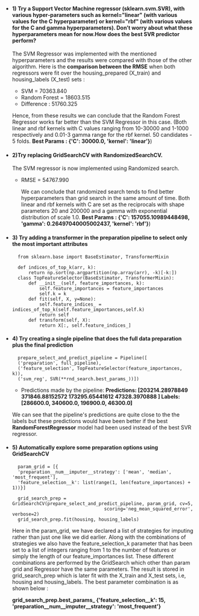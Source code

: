 - #### **1) Try a Support Vector Machine regressor (sklearn.svm.SVR), with various hyper‐parameters such as kernel="linear" (with various values for the C hyperparameter) or kernel="rbf" (with various values for the C and gamma hyperparameters). Don’t worry about what these hyperparameters mean for now.How does the best SVR predictor perform?**

    The SVM Regressor was implemented with the mentioned hyperparameters and the results were compared with those of the other algorithm. Here is the **comparison between the RMSE** when both regressors were fit over the housing_prepared (X_train) and housing_labels (X_test) sets :
    * SVM = 70363.840
    * Random Forest = 18603.515
    * Difference : 51760.325
    
    Hence, from these results we can conclude that the Random Forest Regressor works far better than the SVM Regressor in this case. (Both linear and rbf kernels with C values ranging from 10-30000 and 1-1000 respectively and 0.01-3 gamma range for the rbf kernel. 50 candidates - 5 folds. **Best Params : {'C': 30000.0, 'kernel': 'linear'}**)
    
- #### **2)Try replacing GridSearchCV with RandomizedSearchCV.**
    The SVM regressor is now implemented using Randomized search.
  * RMSE = 54767.990
  
    We can conclude that randomized search tends to find better hyperparameters than grid search in the same amount of time. Both linear and rbf kernels with C are set as the reciprocals with shape parameters 20 and 200000 and a gamma with exponential distribution of scale 1.0.
    **Best Params : {'C': 157055.10989448498, 'gamma': 0.26497040005002437, 'kernel': 'rbf'}**)

- #### **3) Try adding a transformer in the preparation pipeline to select only the most important attributes**
        from sklearn.base import BaseEstimator, TransformerMixin

        def indices_of_top_k(arr, k):
            return np.sort(np.argpartition(np.array(arr), -k)[-k:])
        class TopFeatureSelector(BaseEstimator, TransformerMixin):
            def __init__(self, feature_importances, k):
                self.feature_importances = feature_importances
                self.k = k
            def fit(self, X, y=None):
                self.feature_indices_ = indices_of_top_k(self.feature_importances,self.k)
                return self
            def transform(self, X):
                return X[:, self.feature_indices_]
                
- #### **4) Try creating a single pipeline that does the full data preparation plus the final prediction**
        prepare_select_and_predict_pipeline = Pipeline([
        ('preparation', full_pipeline),
        ('feature_selection', TopFeatureSelector(feature_importances, k)),
        ('svm_reg', SVR(**rnd_search.best_params_))])
    
     * Predictions made by the pipeline: **Predictions:	 [203214.28978849 371846.88152572 173295.65441612  47328.3970888 ]
    Labels:		 [286600.0, 340600.0, 196900.0, 46300.0]**
        
    We can see that the pipeline's predictions are quite close to the the labels but these predictions would have been better if the best **RandomForestRegressor** model had been used instead of the best SVR regressor.

- #### **5) Automatically explore some preparation options using GridSearchCV**

        param_grid = [{
        'preparation__num__imputer__strategy': ['mean', 'median', 'most_frequent'],
        'feature_selection__k': list(range(1, len(feature_importances) + 1))}]
    
        grid_search_prep = GridSearchCV(prepare_select_and_predict_pipeline, param_grid, cv=5,
                                        scoring='neg_mean_squared_error', verbose=2)
        grid_search_prep.fit(housing, housing_labels)
        
    Here in the param_grid, we have declared a list of strategies for imputing rather than just one like we did earlier. Along with the combinations of strategies we also have the feature_selection_k parameter that has been set to a list of integers ranging from 1 to the number of features or simply the length of our feature_importances list. These different combinations are performed by the GridSearch which other than param grid and Regressor have the same parameters. The result is stored in grid_search_prep which is later fit with the X_train and X_test sets, i.e, housing and housing_labels. The best parameter combination is as shown below :
    
    **grid_search_prep.best_params_
    {'feature_selection__k': 15, 'preparation__num__imputer__strategy': 'most_frequent'}**

    
  



